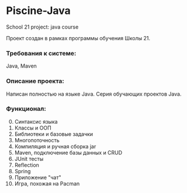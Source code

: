 # Piscine-Java
School 21 project: java course

Проект создан в рамках программы обучения Школы 21.

### Требования к системе:
Java, Maven

### Описание проекта:
Написан полностью на языке Java. Серия обучающих проектов Java.

### Функционал:
0. Синтаксис языка
1. Классы и ООП
2. Библиотеки и базовые задачки
3. Многопоточность
4. Компиляция и ручная сборка jar
5. Maven, подключение базы данных и CRUD
6. JUnit тесты
7. Reflection
8. Spring
9. Приложение "чат"
10. Игра, похожая на Pacman

